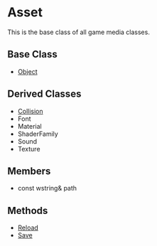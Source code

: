 # Asset
This is the base class of all game media classes.

## Base Class ##
- [Object](CPP_Object.md)

## Derived Classes ##
- [Collision](CPP_Collision.md)
- Font
- Material
- ShaderFamily
- Sound
- Texture

## Members ##
- const wstring& path

## Methods ##
- [Reload](CPP_Asset_Reload.md)
- [Save](CPP_Asset_Save.md)
